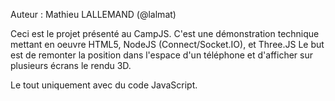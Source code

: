 Auteur : Mathieu LALLEMAND (@lalmat)

Ceci est le projet présenté au CampJS. C'est une démonstration technique mettant en oeuvre HTML5, NodeJS (Connect/Socket.IO), et Three.JS
Le but est de remonter la position dans l'espace d'un téléphone et d'afficher sur plusieurs écrans le rendu 3D.

Le tout uniquement avec du code JavaScript.